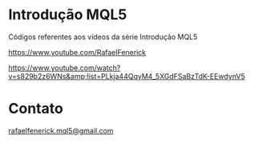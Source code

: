 # Introdução MQL5

Códigos referentes aos vídeos da série Introdução MQL5

https://www.youtube.com/RafaelFenerick

https://www.youtube.com/watch?v=s829b2z6WNs&amp;list=PLkja44QqyM4_5XGdFSaBzTdK-EEwdynV5

# Contato

rafaelfenerick.mql5@gmail.com
